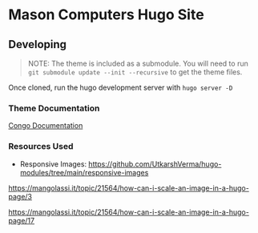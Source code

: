 # Mason Computers Hugo Site

## Developing

> NOTE: The theme is included as a submodule. You will need to run `git submodule update --init --recursive` to get the theme files.

Once cloned, run the hugo development server with `hugo server -D`

### Theme Documentation

[Congo Documentation](https://jpanther.github.io/congo/docs/)


### Resources Used

- Responsive Images: https://github.com/UtkarshVerma/hugo-modules/tree/main/responsive-images

https://mangolassi.it/topic/21564/how-can-i-scale-an-image-in-a-hugo-page/3

https://mangolassi.it/topic/21564/how-can-i-scale-an-image-in-a-hugo-page/17